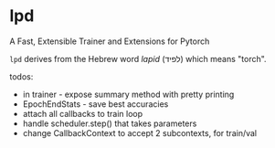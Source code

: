 # lpd
A Fast, Extensible Trainer and Extensions for Pytorch

``lpd`` derives from the Hebrew word *lapid* (לפיד) which means "torch".


todos:
* in trainer - expose summary method with pretty printing
* EpochEndStats - save best accuracies
* attach all callbacks to train loop
* handle scheduler.step() that takes parameters
* change CallbackContext to accept 2 subcontexts, for train/val 